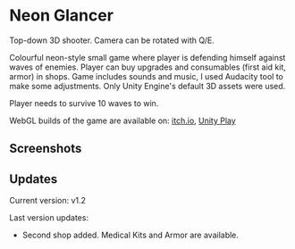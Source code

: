 # Neon Glancer

Top-down 3D shooter. Camera can be rotated with Q/E.

Colourful neon-style small game where player is defending himself against waves of enemies. Player can buy upgrades and consumables (first aid kit, armor) in shops. Game includes sounds and music, I used Audacity tool to make some adjustments. Only Unity Engine's default 3D assets were used.

Player needs to survive 10 waves to win.

WebGL builds of the game are available on:
[itch.io](https://ozoney.itch.io/neon-glancer),
[Unity Play](https://play.unity.com/p/webgl-builds-368133)

## Screenshots



## Updates

Current version: v1.2

Last version updates:
- Second shop added. Medical Kits and Armor are available.
